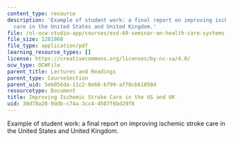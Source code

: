 ```yaml
---
content_type: resource
description: 'Example of student work: a final report on improving ischemic stroke
  care in the United States and United Kingdom.'
file: /ol-ocw-studio-app/courses/esd-69-seminar-on-health-care-systems-innovation-fall-2010/30d78a289ddbc74a3cc44507f6bd29f8_MITESD_69F10_stroke_final.pdf
file_size: 1281868
file_type: application/pdf
learning_resource_types: []
license: https://creativecommons.org/licenses/by-nc-sa/4.0/
ocw_type: OCWFile
parent_title: Lectures and Readings
parent_type: CourseSection
parent_uid: 5eb056da-11c2-0e68-b799-af70cb61050d
resourcetype: Document
title: Improving Ischemic Stroke Care in the US and UK
uid: 30d78a28-9ddb-c74a-3cc4-4507f6bd29f8
---
```

Example of student work: a final report on improving ischemic stroke care in the United States and United Kingdom.